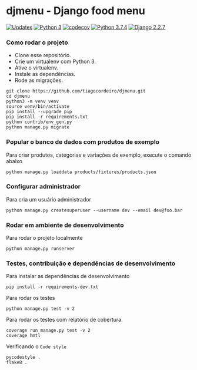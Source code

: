 # djmenu - Django food menu

[![Updates](https://pyup.io/repos/github/tiagocordeiro/djmenu/shield.svg)](https://pyup.io/repos/github/tiagocordeiro/djmenu/)
[![Python 3](https://pyup.io/repos/github/tiagocordeiro/djmenu/python-3-shield.svg)](https://pyup.io/repos/github/tiagocordeiro/djmenu/)
[![codecov](https://codecov.io/gh/tiagocordeiro/djmenu/branch/master/graph/badge.svg)](https://codecov.io/gh/tiagocordeiro/djmenu)
[![Python 3.7.4](https://img.shields.io/badge/python-3.7.4-blue.svg)](https://www.python.org/downloads/release/python-374/)
[![Django 2.2.7](https://img.shields.io/badge/django-2.2.7-blue.svg)](https://www.djangoproject.com/download/)

### Como rodar o projeto

* Clone esse repositório.
* Crie um virtualenv com Python 3.
* Ative o virtualenv.
* Instale as dependências.
* Rode as migrações.

```
git clone https://github.com/tiagocordeiro/djmenu.git
cd djmenu
python3 -m venv venv
source venv/bin/activate
pip install --upgrade pip
pip install -r requirements.txt
python contrib/env_gen.py
python manage.py migrate
```


### Popular o banco de dados com produtos de exemplo
Para criar produtos, categorias e variações de exemplo, execute o comando abaixo
```
python manage.py loaddata products/fixtures/products.json
```


### Configurar administrador
Para cria um usuário administrador
```
python manage.py createsuperuser --username dev --email dev@foo.bar
```


### Rodar em ambiente de desenvolvimento
Para rodar o projeto localmente
```
python manage.py runserver
```


### Testes, contribuição e dependências de desenvolvimento
Para instalar as dependências de desenvolvimento
```
pip install -r requirements-dev.txt
```

Para rodar os testes
```
python manage.py test -v 2
```

Para rodar os testes com relatório de cobertura.
```
coverage run manage.py test -v 2
coverage hmtl
```

Verificando o `Code style`
```
pycodestyle .
flake8 .
```
